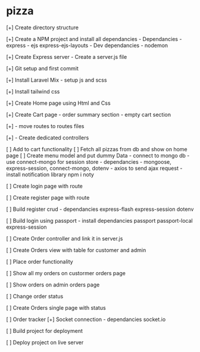 # pizza
[+] Create directory structure

[+] Create a NPM project and install all dependancies
    - Dependancies
        - express
        - ejs express-ejs-layouts
    - Dev dependancies
        - nodemon

[+] Create Express server - Create a server.js file

[+] Git setup and first commit

[+] Install Laravel Mix
    - setup js and scss

[+] Install tailwind css

[+] Create Home page using Html and Css

[+] Create Cart page
    - order summary section
    - empty cart section

[+] - move routes to routes files

[+] - Create dedicated controllers

[ ] Add to cart functionality
    [ ] Fetch all pizzas from db and show on home page
    [ ] Create menu model and put dummy Data
        - connect to mongo db
        - use connect-mongo for session store
            - dependancies
                - mongoose, express-session, connect-mongo, dotenv
    - axios to send ajax request
    - install notification library npm i noty   

[ ] Create login page with route

[ ] Create register page with route

[ ] Build register crud
    - dependancies express-flash express-session dotenv
    

[ ] Build login using passport
    - install dependancies passport passport-local express-session

[ ] Create Order controller and link it in server.js

[ ] Create Orders view with table for customer and admin

[ ] Place order functionality

[ ] Show all my orders on custormer orders page

[ ] Show orders on admin orders page

[ ] Change order status

[ ] Create Orders single page with status

[ ] Order tracker
    [+] Socket connection
        - dependancies socket.io

[ ] Build project for deployment

[ ] Deploy project on live server
